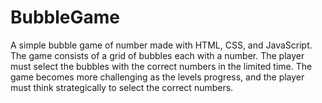 # BubbleGame
A simple bubble game of number made with HTML, CSS, and JavaScript. The game consists of a grid of bubbles each with a number. The player must select the bubbles with the correct numbers in the limited time. The game becomes more challenging as the levels progress, and the player must think strategically to select the correct numbers.
